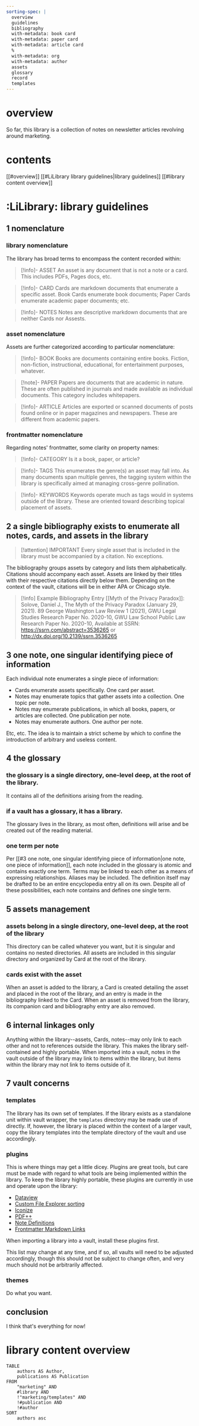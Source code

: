 ```yaml
---
sorting-spec: |
  overview
  guidelines
  bibliography
  with-metadata: book card
  with-metadata: paper card
  with-metadata: article card
  %
  with-metadata: org
  with-metadata: author
  assets
  glossary
  record
  templates
---
```


# overview
So far, this library is a collection of notes on newsletter articles revolving around marketing.
# contents
[[#overview]] 
[[#LiLibrary library guidelines|library guidelines]] 
[[#library content overview]] 

# :LiLibrary: library guidelines

## 1 nomenclature
### library nomenclature
The library has broad terms to encompass the content recorded within:

> [!info]- ASSET
> An asset is any document that is not a note or a card. This includes PDFs, Pages docs, etc.

> [!info]- CARD
> Cards are markdown documents that enumerate a specific asset. Book Cards enumerate book documents; Paper Cards enumerate academic paper documents; etc.

> [!info]- NOTES
> Notes are descriptive markdown documents that are neither Cards nor Assests.
### asset nomenclature
Assets are further categorized according to particular nomenclature:

> [!info]- BOOK
> Books are documents containing entire books. Fiction, non-fiction, instructional, educational, for entertainment purposes, whatever.

> [!note]- PAPER
> Papers are documents that are academic in nature. These are often published in journals and made available as individual documents. This category includes whitepapers.

> [!info]- ARTICLE
> Articles are exported or scanned documents of posts found online or in paper magazines and newspapers. These are different from academic papers.

### frontmatter nomenclature
Regarding notes' frontmatter, some clarity on property names:

> [!info]- CATEGORY
> Is it a book, paper, or article?

> [!info]- TAGS
> This enumerates the genre(s) an asset may fall into. As many documents span multiple genres, the tagging system within the library is specifically aimed at managing cross-genre pollination. 

> [!info]- KEYWORDS
> Keywords operate much as tags would in systems outside of the library. These are oriented toward describing topical placement of assets.

## 2 a single bibliography exists to enumerate all notes, cards, and assets in the library

> [!attention] IMPORTANT
> Every single asset that is included in the library must be accompanied by a citation. No exceptions.

The bibliography groups assets by category and lists them alphabetically. Citations should accompany each asset. Assets are linked by their titles with their respective citations directly below them. Depending on the context of the vault, citations will be in either APA or Chicago style.

> [!info] Example Bibliography Entry
> [[Myth of the Privacy Paradox]]:
Solove, Daniel J., The Myth of the Privacy Paradox (January 29, 2021). 89 George Washington Law Review 1 (2021), GWU Legal Studies Research Paper No. 2020-10, GWU Law School Public Law Research Paper No. 2020-10, Available at SSRN: https://ssrn.com/abstract=3536265 or http://dx.doi.org/10.2139/ssrn.3536265 

## 3 one note, one singular identifying piece of information
Each individual note enumerates a single piece of information:

- Cards enumerate assets specifically. One card per asset.
- Notes may enumerate topics that gather assets into a collection. One topic per note.
- Notes may enumerate publications, in which all books, papers, or articles are collected. One publication per note.
- Notes may enumerate authors. One author per note.

Etc, etc. The idea is to maintain a strict scheme by which to confine the introduction of arbitrary and useless content.

## 4 the glossary
### the glossary is a single directory, one-level deep, at the root of the library.
It contains all of the definitions arising from the reading.
### if a vault has a glossary, it has a library.
The glossary lives in the library, as most often, definitions will arise and be created out of the reading material.
### one term per note
Per [[#3 one note, one singular identifying piece of information|one note, one piece of information]], each note included in the glossary is atomic and contains exactly one term. Terms may be linked to each other as a means of expressing relationships. Aliases may be included. The definition itself may be drafted to be an entire encyclopedia entry all on its own. Despite all of these possibilities, each note contains and defines one single term.
## 5 assets management
### assets belong in a single directory, one-level deep, at the root of the library
This directory can be called whatever you want, but it is singular and contains no nested directories. All assets are included in this singular directory and organized by Card at the root of the library.
### cards exist with the asset
When an asset is added to the library, a Card is created detailing the asset and placed in the root of the library, and an entry is made in the bibliography linked to the Card. When an asset is removed from the library, its companion card and bibliography entry are also removed.
## 6 internal linkages only
Anything within the library--assets, Cards, notes--may only link to each other and not to references outside the library. This makes the library self-contained and highly portable. When imported into a vault, notes in the vault outside of the library may link to items within the library, but items within the library may not link to items outside of it.
## 7 vault concerns
### templates
The library has its own set of templates. If the library exists as a standalone unit within vault wrapper, the `templates`  directory may be made use of directly. If, however, the library is placed within the context of a larger vault, copy the library templates into the template directory of the vault and use accordingly.
### plugins
This is where things may get a little dicey. Plugins are great tools, but care must be made with regard to what tools are being implemented within the library. To keep the library highly portable, these plugins are currently in use and operate upon the library:

- [Dataview](https://github.com/blacksmithgu/obsidian-dataview) 
- [Custom File Explorer sorting](https://github.com/SebastianMC/obsidian-custom-sort) 
- [Iconize](https://github.com/FlorianWoelki/obsidian-iconize) 
- [PDF++](https://github.com/RyotaUshio/obsidian-pdf-plus) 
- [Note Definitions](https://github.com/dominiclet/obsidian-note-definitions) 
- [Frontmatter Markdown Links](https://github.com/mnaoumov/obsidian-frontmatter-markdown-links) 

When importing a library into a vault, install these plugins first.

This list may change at any time, and if so, all vaults will need to be adjusted accordingly, though this should not be subject to change often, and very much should not be arbitrarily affected.

### themes
Do what you want.

## conclusion
I think that's everything for now!

# library content overview

```dataview
TABLE
    authors AS Author,
    publications AS Publication
FROM
    "marketing" AND
    #library AND
    !"marketing/templates" AND
    !#publication AND
    !#author
SORT
    authors asc
```


